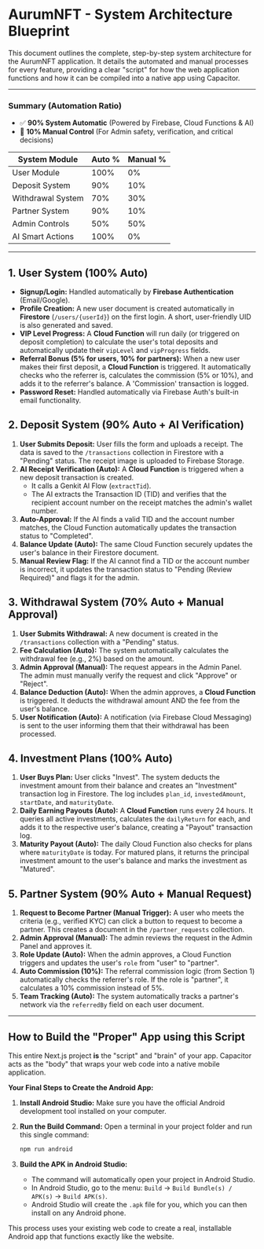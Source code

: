 # AurumNFT - System Architecture Blueprint

This document outlines the complete, step-by-step system architecture for the AurumNFT application. It details the automated and manual processes for every feature, providing a clear "script" for how the web application functions and how it can be compiled into a native app using Capacitor.

---

### **Summary (Automation Ratio)**

- ✅ **90% System Automatic** (Powered by Firebase, Cloud Functions & AI)
- 🧩 **10% Manual Control** (For Admin safety, verification, and critical decisions)

| System Module      | Auto % | Manual % |
| ------------------ | ------ | -------- |
| User Module        | 100%   | 0%       |
| Deposit System     | 90%    | 10%      |
| Withdrawal System  | 70%    | 30%      |
| Partner System     | 90%    | 10%      |
| Admin Controls     | 50%    | 50%      |
| AI Smart Actions   | 100%   | 0%       |

---

## 1. User System (100% Auto)

-   **Signup/Login:** Handled automatically by **Firebase Authentication** (Email/Google).
-   **Profile Creation:** A new user document is created automatically in **Firestore** (`/users/{userId}`) on the first login. A short, user-friendly UID is also generated and saved.
-   **VIP Level Progress:** A **Cloud Function** will run daily (or triggered on deposit completion) to calculate the user's total deposits and automatically update their `vipLevel` and `vipProgress` fields.
-   **Referral Bonus (5% for users, 10% for partners):** When a new user makes their first deposit, a **Cloud Function** is triggered. It automatically checks who the referrer is, calculates the commission (5% or 10%), and adds it to the referrer's balance. A 'Commission' transaction is logged.
-   **Password Reset:** Handled automatically via Firebase Auth's built-in email functionality.

## 2. Deposit System (90% Auto + AI Verification)

1.  **User Submits Deposit:** User fills the form and uploads a receipt. The data is saved to the `/transactions` collection in Firestore with a "Pending" status. The receipt image is uploaded to Firebase Storage.
2.  **AI Receipt Verification (Auto):** A **Cloud Function** is triggered when a new deposit transaction is created.
    -   It calls a Genkit AI Flow (`extractTid`).
    -   The AI extracts the Transaction ID (TID) and verifies that the recipient account number on the receipt matches the admin's wallet number.
3.  **Auto-Approval:** If the AI finds a valid TID and the account number matches, the Cloud Function automatically updates the transaction status to "Completed".
4.  **Balance Update (Auto):** The same Cloud Function securely updates the user's balance in their Firestore document.
5.  **Manual Review Flag:** If the AI cannot find a TID or the account number is incorrect, it updates the transaction status to "Pending (Review Required)" and flags it for the admin.

## 3. Withdrawal System (70% Auto + Manual Approval)

1.  **User Submits Withdrawal:** A new document is created in the `/transactions` collection with a "Pending" status.
2.  **Fee Calculation (Auto):** The system automatically calculates the withdrawal fee (e.g., 2%) based on the amount.
3.  **Admin Approval (Manual):** The request appears in the Admin Panel. The admin must manually verify the request and click "Approve" or "Reject".
4.  **Balance Deduction (Auto):** When the admin approves, a **Cloud Function** is triggered. It deducts the withdrawal amount AND the fee from the user's balance.
5.  **User Notification (Auto):** A notification (via Firebase Cloud Messaging) is sent to the user informing them that their withdrawal has been processed.

## 4. Investment Plans (100% Auto)

1.  **User Buys Plan:** User clicks "Invest". The system deducts the investment amount from their balance and creates an "Investment" transaction log in Firestore. The log includes `plan_id`, `investedAmount`, `startDate`, and `maturityDate`.
2.  **Daily Earning Payouts (Auto):** A **Cloud Function** runs every 24 hours. It queries all active investments, calculates the `dailyReturn` for each, and adds it to the respective user's balance, creating a "Payout" transaction log.
3.  **Maturity Payout (Auto):** The daily Cloud Function also checks for plans where `maturityDate` is today. For matured plans, it returns the principal investment amount to the user's balance and marks the investment as "Matured".

## 5. Partner System (90% Auto + Manual Request)

1.  **Request to Become Partner (Manual Trigger):** A user who meets the criteria (e.g., verified KYC) can click a button to request to become a partner. This creates a document in the `/partner_requests` collection.
2.  **Admin Approval (Manual):** The admin reviews the request in the Admin Panel and approves it.
3.  **Role Update (Auto):** When the admin approves, a Cloud Function triggers and updates the user's `role` from "user" to "partner".
4.  **Auto Commission (10%):** The referral commission logic (from Section 1) automatically checks the referrer's role. If the role is "partner", it calculates a 10% commission instead of 5%.
5.  **Team Tracking (Auto):** The system automatically tracks a partner's network via the `referredBy` field on each user document.

---

## How to Build the "Proper" App using this Script

This entire Next.js project **is** the "script" and "brain" of your app. Capacitor acts as the "body" that wraps your web code into a native mobile application.

**Your Final Steps to Create the Android App:**

1.  **Install Android Studio:** Make sure you have the official Android development tool installed on your computer.

2.  **Run the Build Command:** Open a terminal in your project folder and run this single command:
    ```bash
    npm run android
    ```

3.  **Build the APK in Android Studio:**
    -   The command will automatically open your project in Android Studio.
    -   In Android Studio, go to the menu: `Build` -> `Build Bundle(s) / APK(s)` -> `Build APK(s)`.
    -   Android Studio will create the `.apk` file for you, which you can then install on any Android phone.

This process uses your existing web code to create a real, installable Android app that functions exactly like the website.